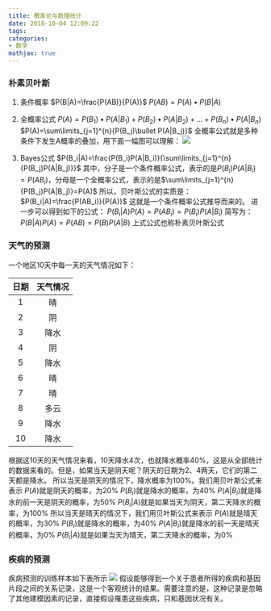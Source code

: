 ```yaml
---
title: 概率论与数理统计
date: 2018-10-04 12:09:22
tags:
categories: 
- 数学
mathjax: true
---
```


###  朴素贝叶斯
1. 条件概率
    $P(B|A)=\frac{P(AB)}{P(A)}$
    $P(AB)=P(A)\bullet P(B|A)$

2. 全概率公式
    $P(A)=P(B_1)\bullet P(A|B_1)+P(B_2)\bullet P(A|B_2)+...+P(B_n)\bullet P(A|B_n)$
    $P(A)=\sum\limits_{j=1}^{n}{P(B_j)\bullet P(A|B_j)}$
    全概率公式就是多种条件下发生A概率的叠加，用下面一幅图可以理解：
    ![](http://pexakj5n1.bkt.clouddn.com/18-10-4/81681009.jpg)

3. Bayes公式
 $P(B_i|A)=\frac{P(B_i)P(A|B_i)}{\sum\limits_{j=1}^{n}{P(B_j)P(A|B_j)}}$
其中，分子是一个条件概率公式，表示的是$P(B_i)P(A|B_i)=P(AB_i)$，分母是一个全概率公式，表示的是$\sum\limits_{j=1}^{n}{P(B_j)P(A|B_j)}=P(A)$
所以，贝叶斯公式的实质是：
$P(B_i|A)=\frac{P(AB_i)}{P(A)}$
这就是一个条件概率公式推导而来的。
进一步可以得到如下的公式：
$P(B_i|A)P(A)=P(AB_i)=P(B_i)P(A|B_i)$
简写为：
$P(B|A)P(A)=P(AB)=P(B)P(A|B)$
上式公式也称朴素贝叶斯公式

###  天气的预测
一个地区10天中每一天的天气情况如下：

| 日期     | 天气情况  |
| :-------: | :--------: |
| 1  	   |  晴   	   |
| 2  	   |  阴   	   |
| 3  	   |  降水 	   |
| 4  	   |  阴   	   |
| 5  	   |  降水 	   |
| 6  	   |  晴   	   |
| 7  	   |  晴   	   |
| 8  	   |  多云 	   |
| 9  	   |  降水 	   |
| 10 	   |  降水 	   |

根据这10天的天气情况来看，10天降水4次，也就降水概率40%，这是从全部统计的数据来看的。但是，如果当天是阴天呢？阴天的日期为2、4两天，它们的第二天都是降水。
所以当天是阴天的情况下，降水概率为100%。我们用贝叶斯公式来表示
$P(A)$就是阴天的概率，为20%
$P(B_i)$就是降水的概率，为40%
$P(A|B_i)$就是降水的前一天是阴天的概率，为50%
$P(B_i|A)$就是如果当天为阴天，第二天降水的概率，为100%
所以当天是晴天的情况下，我们用贝叶斯公式来表示
$P(A)$就是晴天的概率，为30%
$P(B_i)$就是降水的概率，为40%
$P(A|B_i)$就是降水的前一天是晴天的概率，为0%
$P(B_i|A)$就是如果当天为晴天，第二天降水的概率，为0%

###  疾病的预测
疾病预测的训练样本如下表所示
![](http://pexakj5n1.bkt.clouddn.com/18-10-4/75968654.jpg)
假设能够得到一个关于患者所得的疾病和基因片段之间的关系记录，这是一个客观统计的结果。需要注意的是，这种记录是忽略了其他建模因素的记录，直接假设罹患这些疾病，只和基因状况有关。

